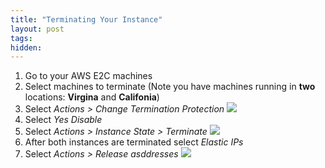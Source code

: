 ```yaml
---
title: "Terminating Your Instance"
layout: post
tags:
hidden: 
---
```


1. Go to your AWS E2C machines
2. Select machines to terminate (Note you have machines running in **two** locations: **Virgina** and **Califonia**)
3. Select *Actions > Change Termination Protection*
![]({{site.baseurl}}/images/AWS_Termination_Protection.png)
4. Select *Yes Disable*
5. Select *Actions > Instance State > Terminate*
![]({{site.baseurl}}/images/AWS_Termination.png)
6. After both instances are terminated select *Elastic IPs*
7. Select *Actions > Release asddresses*
![]({{site.baseurl}}/images/AWS_Elastic_IP.png)

